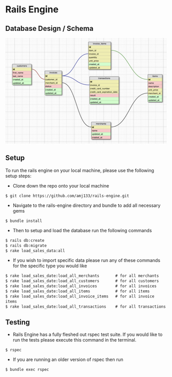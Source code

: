 # Rails Engine

## Database Design / Schema
![alt text](public/schema.png)

## Setup
To run the rails engine on your local machine, please use the following setup steps:

* Clone down the repo onto your local machine
```
$ git clone https://github.com/amj133/rails-engine.git
```
* Navigate to the rails-engine directory and bundle to add all necessary gems
```
$ bundle install
```
* Then to setup and load the database run the following commands
```
$ rails db:create
$ rails db:migrate
$ rake load_sales_data:all
```
* If you wish to import specific data please run any of these commands for the specific type you would like
```
$ rake load_sales_date:load_all_merchants       # for all merchants
$ rake load_sales_date:load_all_customers       # for all customers
$ rake load_sales_date:load_all_invoices        # for all invoices
$ rake load_sales_date:load_all_items           # for all items
$ rake load_sales_date:load_all_invoice_items   # for all invoice items
$ rake load_sales_date:load_all_transactions    # for all transactions
```

## Testing 
* Rails Engine has a fully fleshed out rspec test suite. If you would like to run the tests please execute this command in the terminal.
```
$ rspec
```
* If you are running an older version of rspec then run
```
$ bundle exec rspec
```
